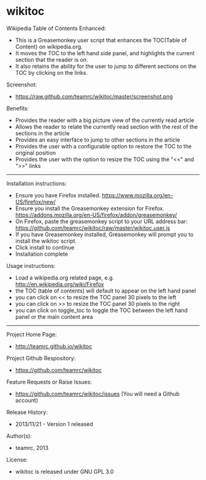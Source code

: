 wikitoc
=======

Wikipedia Table of Contents Enhanced:
* This is a Greasemonkey user script that enhances the TOC(Table of Content) on wikipedia.org.
* It moves the TOC to the left hand side panel, and highlights the current section that the reader is on.
* It also retains the ability for the user to jump to different sections on the TOC by clicking on the links.


Screenshot:
* https://raw.github.com/teamrc/wikitoc/master/screenshot.png

Benefits:
* Provides the reader with a big picture view of the currently read article
* Allows the reader to relate the currently read section with the rest of the sections in the article
* Provides an easy interface to jump to other sections in the article
* Provides the user with a configurable option to restore the TOC to the original position
* Provides the user with the option to resize the TOC using the "<<" and ">>" links

----------------------------------------

Installation instructions:
* Ensure you have Firefox installed. https://www.mozilla.org/en-US/firefox/new/
* Ensure you install the Greasemonkey extension for Firefox. https://addons.mozilla.org/en-US/firefox/addon/greasemonkey/
* On Firefox, paste the greasemonkey script to your URL address bar:
		https://github.com/teamrc/wikitoc/raw/master/wikitoc.user.js
* If you have Greasemonkey installed, Greasemonkey will prompt you to install the wikitoc script.
* Click install to continue
* Installation complete

	
Usage instructions:
* Load a wikipedia.org related page, e.g. http://en.wikipedia.org/wiki/Firefox
* the TOC (table of contents) will default to appear on the left hand panel
* you can click on << to resize the TOC panel 30 pixels to the left
* you can click on >> to resize the TOC panel 30 pixels to the right
* you can click on toggle_toc to toggle the TOC between the left hand panel or the main content area

----------------------------------------

Project Home Page:
* http://teamrc.github.io/wikitoc

Project Github Respository:
* https://github.com/teamrc/wikitoc

Feature Requests or Raise Issues:
* https://github.com/teamrc/wikitoc/issues (You will need a Github account)

Release History:
* 2013/11/21 - Version 1 released 

Author(s):
* teamrc, 2013

License:
* wikitoc is released under GNU GPL 3.0